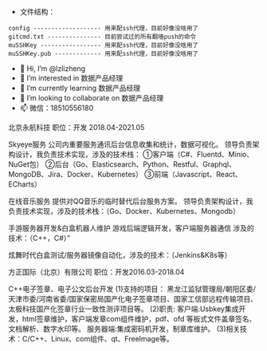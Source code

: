 - 文件结构：

```
config ------------------- 用来配ssh代理，目前好像没啥用了
gitcmd.txt --------------- 目前尝试过的所有翻墙push的命令
muSSHKey ----------------- 用来配ssh代理，目前好像没啥用了
muSSHKey.pub ------------- 用来配ssh代理，目前好像没啥用了
```

- 👀 Hi, I’m @lzlizheng
- 👀 I’m interested in 数据产品经理
- 🌱 I’m currently learning 数据产品经理
- 💞️ I’m looking to collaborate on 数据产品经理
- 📫 微信：18510556180

<!---
lzlizheng/lzlizheng is a ✨ special ✨ repository because its `README.md` (this file) appears on your GitHub profile.
You can click the Preview link to take a look at your changes.
--->

北京永航科技 职位：开发  2018.04-2021.05

Skyeye服务
公司内重要服务通讯后台信息收集和统计，数据可视化。
领导负责架构设计，我负责技术实现，涉及的技术栈：
①客户端（C#、Fluentd、Minio、NuGet包）
②后台（Go、Elasticsearch、Python、Restful、Graphql、MongoDB、Jira、Docker、Kubernetes）
③前端（Javascript、React、ECharts）

在线音乐服务
提供对QQ音乐的临时替代后台服务方案。
领导负责架构设计，我负责技术实现，涉及的技术栈：（Go、Docker、Kubernetes、Mongodb）

手游服务器开发&白盒机器人维护
游戏后端逻辑开发，客户端服务器通信
涉及的技术：（C++，C#）”

炫舞时代白盒测试/服务器镜像自动化，涉及的技术：（Jenkins&K8s等）

方正国际（北京）有限公司  职位：开发2016.03-2018.04

C++电子签章、电子公文后台开发
(1)支持的项目：
黑龙江监狱管理局/朝阳区委/天津市委/河南省委/国家保密局国产化电子签章项目、国家工信部远程传输项目、太极科技国产化签章行业一致性测评项目等。
(2)职责:
客户端:Usbkey集成开发，html签章维护，客户端发章com组件维护，pdf、ofd 等板式文件盖章签名、文档解析、数字水印等。
服务器端:集成密码机开发，制章库维护。
(3)相关技术：C/C++、Linux、com组件、qt、FreeImage等。


<!-- - 在易转换中可将markdown转换成PDF：https://www.easeconvert.com/markdown-to-pdf/#
- 结论：放弃用markdown排版了，只有干货的个人优势和项目经历需要用markdown来写，主要是为了使用git进行分支管理。因为格式管理基本没法用markdown，原因如下：
（1）有的语法编辑器不支持
（2）有的语法转pdf的软件不支持
综上，对转pdf支持的最到位的就是word了，所见即所得。 -->
